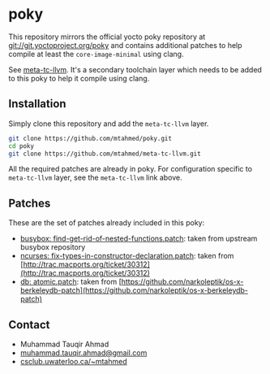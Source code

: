 # poky

This repository mirrors the official yocto poky repository at
[git://git.yoctoproject.org/poky](git://git.yoctoproject.org/poky)
and contains additional patches to help compile at least the
`core-image-minimal` using clang.

See [meta-tc-llvm](https://github.com/mtahmed/meta-tc-llvm). It's
a secondary toolchain layer which needs to be added to this poky
to help it compile using clang.

## Installation

Simply clone this repository and add the `meta-tc-llvm` layer.

```bash
git clone https://github.com/mtahmed/poky.git
cd poky
git clone https://github.com/mtahmed/meta-tc-llvm.git
```

All the required patches are already in poky. For configuration
specific to `meta-tc-llvm` layer, see the `meta-tc-llvm` link above.

## Patches

These are the set of patches already included in this poky:

- [busybox: find-get-rid-of-nested-functions.patch](https://github.com/mtahmed/poky/blob/master/meta/recipes-core/busybox/busybox-1.21.1/find-get-rid-of-nested-functions.patch):
  taken from upstream busybox repository
- [ncurses: fix-types-in-constructor-declaration.patch](https://github.com/mtahmed/poky/blob/master/meta/recipes-core/ncurses/ncurses-5.9/fix-types-in-constructor-declaration.patch):
  taken from [http://trac.macports.org/ticket/30312](http://trac.macports.org/ticket/30312)
- [db: atomic.patch](https://github.com/mtahmed/poky/blob/master/meta/recipes-support/db/db/atomic.patch):
  taken from [https://github.com/narkoleptik/os-x-berkeleydb-patch](https://github.com/narkoleptik/os-x-berkeleydb-patch)


## Contact

- Muhammad Tauqir Ahmad
- muhammad.tauqir.ahmad@gmail.com
- [csclub.uwaterloo.ca/~mtahmed](http://csclub.uwaterloo.ca/~mtahmed)
